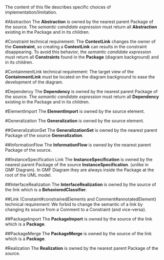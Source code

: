 The content of this file describes specific choices of implementation/limitation.

#Abstraction
The **Abstraction** is owned by the nearest parent Package of the source.
The *semantic candidate expression* must return all **Abstraction** existing in the Package and in its children.

#Constraint
technical requirement:
The **ContextLink** changes the owner of the **Constraint**, so creating a **ContextLink** can results in the constraint disappearing. To avoid this behavior, the *semantic candidate expression* must return all **Constraints** found in the **Package** (diagram background) and in its children.

#ContainmentLink
technical requirement: The target view of the **ContainmentLink** must be located on the diagram background to ease the development of the diagram.  

#Dependency
The **Dependency** is owned by the nearest parent Package of the source.
The *semantic candidate expression* must return all **Dependency** existing in the Package and in its children.

#ElementImport
The **ElementImport** is owned by the source element.

#Generalization
The **Generalization** is owned by the source element.

##GeneralizationSet
The **GeneralizationSet** is owned by the nearest parent Package of the source **Generalization**.

##InformationFlow
The **InformationFlow** is owned by the nearest parent Package of the source.

##InstanceSpecification Link
The **InstanceSpecification** is owned by the nearest parent Package of the source **InstanceSpecification**. (unlike in GMF Diagram). In GMF Diagram they are always inside the Package at the root of the UML model.

##InterfaceRealization
The **InterfaceRealization** is owned by the source of the link which is a **BehavioredClassifier**.

##Link (Constaint#constrainedElements and Comment#annotatedElement)
technical requirement: We forbid to change the semantic of a link by changing its source from a Comment to a Constraint (and vice-versa).

##PackageImport
The **PackageImport** is owned by the source of the link which is a **Package**.

##PackageMerge
The **PackageMerge** is owned by the source of the link which is a **Package**.

#Realization
The **Realization** is owned by the nearest parent Package of the source.